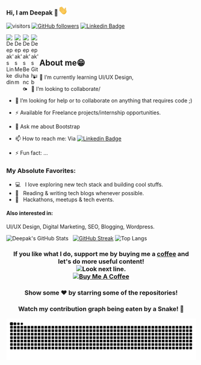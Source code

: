 ### Hi, I am Deepak 👋<img src="https://github.com/gitsdeepak/gitsdeepak/blob/master/Assets/Hi.gif" width="25px">

![visitors](https://visitor-badge.laobi.icu/badge?page_id=gitsdeepak.gitsdeepak)
[![GitHub followers](https://img.shields.io/github/followers/gitsdeepak.svg?style=social&label=Follow)](https://github.com/gitsdeepak?tab=followers)
[![Linkedin Badge](https://img.shields.io/badge/-LinkedIn-0e76a8?style=flat-square&logo=Linkedin&logoColor=white)](https://linkedin.com/in/deepak-ds)

<a href="https://www.linkedin.com/in/deepak-ds">
  <img align="left" alt="Deepak's Linkedin" width="22px" src="https://cdn.jsdelivr.net/npm/simple-icons@v3/icons/linkedin.svg" />
</a>
<a href="https://medium.com/@deepakds">
  <img align="left" alt="Deepak's Medium" width="22px" src="https://cdn.jsdelivr.net/npm/simple-icons@v3/icons/medium.svg" />
</a>
<a href="https://www.behance.net/dd28">
  <img align="left" alt="Deepak's Behance" width="22px" src="https://cdn.jsdelivr.net/npm/simple-icons@v3/icons/behance.svg" />
</a>
<a href="https://github.com/gitsdeepak">
  <img align="left" alt="Deepak's Github" width="22px" src="https://cdn.jsdelivr.net/npm/simple-icons@v3/icons/github.svg" />
</a>
</br>
</br>

## About me😁

- 🌱 I’m currently learning UI/UX Design, 
- 👯 I’m looking to collaborate/
- 🤔 I’m looking for help or to collaborate on anything that requires code ;)
- ⚡ Available for Freelance projects/internship opportunities.
- 💬 Ask me about Bootstrap
- 📫 How to reach me: Via <!-- <a href="https://www.linkedin.com/in/deepak-ds">
  <img align="center" alt="Deepak's LinkedIn" width="22px" src="https://cdn.jsdelivr.net/npm/simple-icons@v3/icons/linkedin.svg" />  
</a>    -->
[![Linkedin Badge](https://img.shields.io/badge/-LinkedIn-0e76a8?style=flat-square&logo=Linkedin&logoColor=white)](https://linkedin.com/in/deepak-ds)

- ⚡ Fun fact: ...

### My Absolute Favorites:

- 💻 &nbsp; I love exploring new tech stack and building cool stuffs.
- 📰 &nbsp; Reading & writing tech blogs whenever possible.
- 🍕 &nbsp; Hackathons, meetups & tech events.


#### Also interested in:
 UI/UX Design, Digital Marketing, SEO, Blogging, Wordpress.


![Deepak's GitHub Stats](https://github-readme-stats.vercel.app/api?username=gitsdeepak&hide=[%22issues%22,%22contribs%22]&show_icons=true&title_color=fff&icon_color=79ff97&text_color=9f9f9f&bg_color=151515)
&nbsp;
[![GitHub Streak](https://github-readme-streak-stats.herokuapp.com?user=gitsdeepak&theme=dark&date_format=M%20j%5B%2C%20Y%5D)](https://git.io/streak-stats)
![Top Langs](https://github-readme-stats.vercel.app/api/top-langs/?username=gitsdeepak&layout=compact&title_color=fff&theme=radical)
<!--![Deepak GitHub Streak](https://github-readme-streak-stats.herokuapp.com/?user=gitsdeepak)  -->
<!-- [![GitHub Streak](https://github-readme-streak-stats.herokuapp.com?user=gitsdeepak&theme=dark&date_format=M%20j%5B%2C%20Y%5D)](https://git.io/streak-stats)  -->

<div align="center">
  
### If you like what I do, support me by buying me a [coffee](https://www.buymeacoffee.com/deepakds) and let's do more useful content! <br /> <img src="https://i.imgur.com/T31KN5a.png" alt="Look next line." height="24" /> <br /> <a href="https://www.buymeacoffee.com/deepakds" target="_blank"><img src="https://cdn.buymeacoffee.com/buttons/v2/default-white.png" alt="Buy Me A Coffee" height="50px" width="197px" /></a> 



### Show some ❤️ by starring some of the repositories!
  

### Watch my contribution graph being eaten by a Snake! 🐍

![Watch my contribution graph being eaten by a Snake!](https://raw.githubusercontent.com/gitsdeepak/gitsdeepak/master/soc/snake.svg)

</div>
